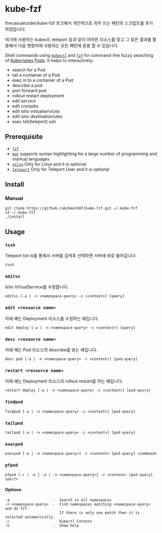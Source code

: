 # kube-fzf
thecasualcoder/kube-fzf 포크해서 개인적으로 자주 쓰는 패턴의 스크립트를 추가 하였습니다.

여기에 사용하는 kubectl, teleport 등과 같이 어떠한 리소스를 찾고 그 찾은 결과를 활용해서 다음 명령어에  사용되는 모든 패턴에 응용 할 수 있습니다.

Shell commands using [`kubectl`](https://kubernetes.io/docs/reference/kubectl/overview/) and [`fzf`](https://github.com/junegunn/fzf) for command-line fuzzy searching of [Kubernetes](https://kubernetes.io/) [Pods](https://kubernetes.io/docs/concepts/workloads/pods/pod/). It helps to interactively:

* search for a Pod
* tail a container of a Pod
* exec in to a container of a Pod
* describe a pod
* port forward pod
* rollout restart deployment
* edit service
* edit cronjobs
* edit istio virtualservices
* edit istio destinationrules
* exec tsh(teleport) ssh

## Prerequisite

* [`fzf`](https://github.com/junegunn/fzf)
* [`bat`](https://github.com/sharkdp/bat) supports syntax highlighting for a large number of programming and markup languages
* [`xclip`](https://linux.die.net/man/1/xclip) Only for Linux and it is optional
* [`teleport`](https://gravitational.com/teleport/?utm_medium=ppc&utm_source=adwords&utm_campaign=Brands) Only for Teleport User and it is optional

## Install

### Manual

```
git clone https://github.com/bench87/kube-fzf.git ~/.kube-fzf
cd ~/.kube-fzf
./install
```

## Usage
### `tssh`
Teleport tsh ls를 통해서 서버를 검색후 선택하면 서버에 바로 들어갑니다.
```
tssh
```

### `editvs`
Istio VirtualService를 수정합니다.
```
editvs [-a | -n <namespace-query> -c <context>] [query]
```

### `edit <resource name>`
아래 예는 Deployment 리소스를 수정하는 예입니다.
```
edit deploy [-a | -n <namespace-query> -c <context>] [query]
```

### `desc <resource name>`
아래 예는 Pod 리소스의 describe를 보는 예입니다.
```
desc pod [-a | -n <namespace-query> -c <context>] [pod-query]
```

### `restart <resource name>`
아래 예는 Deployment 리소스의 rollout restart를 하는 예입니다.
```
restart deploy [-a | -n <namespace-query> -c <context>] [pod-query]
```

### `findpod`
```
findpod [-a | -n <namespace-query> -c <context>] [pod-query]
```

### `tailpod`

```
tailpod [-a | -n <namespace-query> -c <context>] [pod-query]
```

### `execpod`

```
execpod [-a | -n <namespace-query>] -c <context> [pod-query] <command>
```

### `pfpod`

```
pfpod [-c | -o | -a | -n <namespace-query>] -c <context> [pod-query] <port>
```

#### Options

```
-a                    -  Search in all namespaces
-n <namespace-query>  -  Find namespaces matching <namespace-query> and do fzf.
                         If there is only one match then it is selected automatically.
-c                       Kubectl Context
-h                    -  Show help
```
